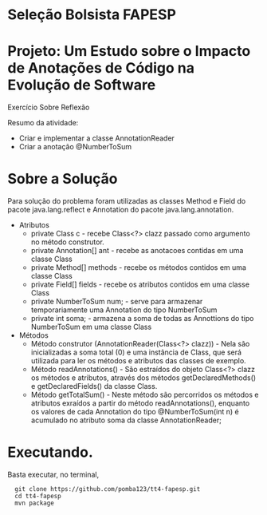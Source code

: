 # Seleção Bolsista FAPESP
# Projeto: Um Estudo sobre o Impacto de Anotações de Código na Evolução de Software

Exercício Sobre Reflexão


Resumo da atividade:
* Criar e implementar a classe AnnotationReader
* Criar a anotação @NumberToSum

# Sobre a Solução

Para solução do problema foram utilizadas as classes Method e Field do pacote java.lang.reflect e Annotation do pacote java.lang.annotation.
* Atributos
  * private Class c - recebe Class<?> clazz passado como argumento no método construtor.
  * private Annotation[] ant - recebe as anotacoes contidas em uma classe Class
  * private Method[] methods - recebe os métodos contidos em uma classe Class
  * private Field[] fields - recebe os atributos contidos em uma classe Class
  * private NumberToSum num; - serve para armazenar temporariamente uma Annotation do tipo NumberToSum 
  * private int soma; - armazena a soma de todas as Annottions do tipo NumberToSum em uma classe Class
* Métodos
  * Método construtor (AnnotationReader(Class<?> clazz)) - Nela são inicializadas a soma total (0) e uma instância de Class, que será utilizada para ler os métodos e atributos das classes de exemplo.
  * Método readAnnotations() - São estraídos do objeto Class<?> clazz os métodos e atributos, através dos métodos getDeclaredMethods() e getDeclaredFields() da classe Class.
  * Método getTotalSum() - Neste método são percorridos os métodos e atributos exraídos a partir do método readAnnotations(), enquanto os valores de cada Annotation do tipo @NumberToSum(int n) é acumulado no atributo soma da classe AnnotationReader;
  
# Executando.
  
  Basta executar, no terminal,
  
  ```
    git clone https://github.com/pomba123/tt4-fapesp.git
    cd tt4-fapesp
    mvn package  
  ```
